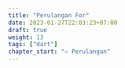 ```yaml
---
title: "Perulangan For"
date: 2023-01-27T22:03:23+07:00
draft: true
weight: 13
tags: ["dart"]
chapter_start: "♾️ Perulangan"
---
```


